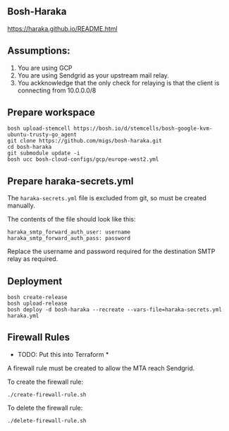 ## Bosh-Haraka

https://haraka.github.io/README.html

## Assumptions:

1. You are using GCP
2. You are using Sendgrid as your upstream mail relay.
3. You ackknowledge that the only check for relaying is that the client is connecting from 10.0.0.0/8

## Prepare workspace

```
bosh upload-stemcell https://bosh.io/d/stemcells/bosh-google-kvm-ubuntu-trusty-go_agent
git clone https://github.com/migs/bosh-haraka.git
cd bosh-haraka
git submodule update -i
bosh ucc bosh-cloud-configs/gcp/europe-west2.yml
```

## Prepare haraka-secrets.yml

The `haraka-secrets.yml` file is excluded from git, so must be created manually.

The contents of the file should look like this:

```
haraka_smtp_forward_auth_user: username
haraka_smtp_forward_auth_pass: password
```

Replace the username and password required for the destination SMTP relay as required.


## Deployment

```
bosh create-release
bosh upload-release
bosh deploy -d bosh-haraka --recreate --vars-file=haraka-secrets.yml haraka.yml
```

## Firewall Rules

* TODO: Put this into Terraform *

A firewall rule must be created to allow the MTA reach Sendgrid.

To create the firewall rule:

```
./create-firewall-rule.sh
```

To delete the firewall rule:

```
./delete-firewall-rule.sh
```
